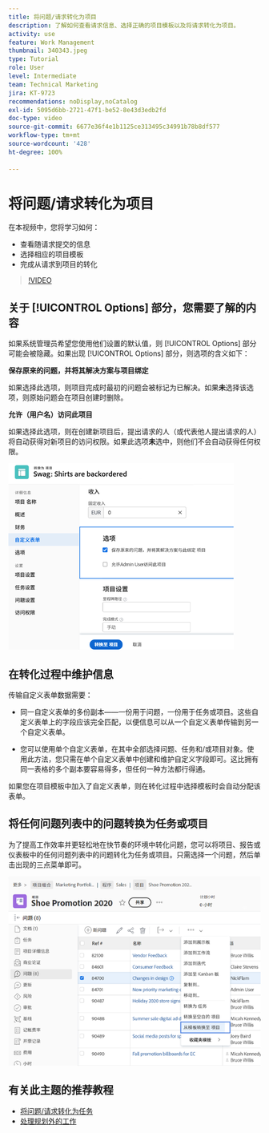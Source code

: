 ```yaml
---
title: 将问题/请求转化为项目
description: 了解如何查看请求信息、选择正确的项目模板以及将请求转化为项目。
activity: use
feature: Work Management
thumbnail: 340343.jpeg
type: Tutorial
role: User
level: Intermediate
team: Technical Marketing
jira: KT-9723
recommendations: noDisplay,noCatalog
exl-id: 5095d6bb-2721-47f1-be52-8e43d3edb2fd
doc-type: video
source-git-commit: 6677e36f4e1b1125ce313495c34991b78b8df577
workflow-type: tm+mt
source-wordcount: '428'
ht-degree: 100%

---
```


# 将问题/请求转化为项目

在本视频中，您将学习如何：

* 查看随请求提交的信息
* 选择相应的项目模板
* 完成从请求到项目的转化

>[!VIDEO](https://video.tv.adobe.com/v/340343/?quality=12&learn=on)

## 关于 [!UICONTROL Options] 部分，您需要了解的内容

如果系统管理员希望您使用他们设置的默认值，则 [!UICONTROL Options] 部分可能会被隐藏。如果出现 [!UICONTROL Options] 部分，则选项的含义如下：

**保存原来的问题，并将其解决方案与项目绑定**

如果选择此选项，则项目完成时最初的问题会被标记为已解决。如果&#x200B;**未**&#x200B;选择该选项，则原始问题会在项目创建时删除。

**允许（用户名）访问此项目**

如果选择此选项，则在创建新项目后，提出请求的人（或代表他人提出请求的人）将自动获得对新项目的访问权限。如果此选项&#x200B;**未**&#x200B;选中，则他们不会自动获得任何权限。

![显示转化选项的项目屏幕图像](assets/conversion-options.png)


## 在转化过程中维护信息

传输自定义表单数据需要：

* 同一自定义表单的多份副本——一份用于问题，一份用于任务或项目。这些自定义表单上的字段应该完全匹配，以便信息可以从一个自定义表单传输到另一个自定义表单。

* 您可以使用单个自定义表单，在其中全部选择问题、任务和/或项目对象。使用此方法，您只需在单个自定义表单中创建和维护自定义字段即可。这比拥有同一表格的多个副本要容易得多，但任何一种方法都行得通。

如果您在项目模板中加入了自定义表单，则在转化过程中选择模板时会自动分配该表单。

## 将任何问题列表中的问题转换为任务或项目

为了提高工作效率并更轻松地在快节奏的环境中转化问题，您可以将项目、报告或仪表板中的任何问题列表中的问题转化为任务或项目。只需选择一个问题，然后单击出现的三点菜单即可。

![显示问题转化选项的项目屏幕图像](assets/convert-from-a-list.png)

## 有关此主题的推荐教程

* [将问题/请求转化为任务](/help/manage-work/issues-requests/convert-issues-to-other-work-items.md)
* [处理规划外的工作](/help/manage-work/issues-requests/handle-unplanned-work.md)

